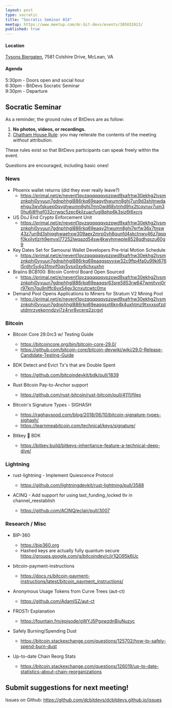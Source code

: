 ```yaml
---
layout: post
type: socratic
title: "Socratic Seminar 014"
meetup: https://www.meetup.com/dc-bit-devs/events/305832613/
published: true
---
```

#### Location

[Tysons Biergaten](https://maps.app.goo.gl/xSyAbUPWem7JNHT19),
7581 Colshire Drive, McLean, VA

#### Agenda

5:30pm - Doors open and social hour<br>
6:30pm - BitDevs Socratic Seminar<br>
9:30pm - Departure

## Socratic Seminar

As a reminder, the ground rules of BitDevs are as follow:

1. **No photos, videos, or recordings.**
2. [Chatham House Rule](https://en.wikipedia.org/wiki/Chatham_House_Rule): you may
   reiterate the contents of the meeting *without* attribution.

These rules exist so that BitDevs participants can speak freely
within the event.

Questions are encouraged, including basic ones!

### News

- Phoenix wallet returns (did they ever really leave?)
  - <https://primal.net/e/nevent1qvzqqqqqqypzpwd9xafrhw30ekhg2lvsmznkphj0yyuun7gdnphhgl886rkq69eaqythwumn8ghj7un9d3shjtnwdaehgu3wvfskuep0qyghwumn8ghj7mn0wd68ytnhd9hx2tcqyruv7um30hu6j8fhqf032crwqc5zec6kjlzuacfugl8php6k3sjz6t6xcrs>
- US DoJ End Crypto Enforcement Unit
  - <https://primal.net/e/nevent1qvzqqqqqqypzpwd9xafrhw30ekhg2lvsmznkphj0yyuun7gdnphhgl886rkq69eaqy2hwumn8ghj7erfw36x7tnsw43z7un9d3shjqghwaehxw309aex2mrp0yh8qunfd4skctnwv46z7qpqf0kxjlvtlzrh9emvxl77252lwqazd54sw4kwyhmwple8528qdhqszu60g9>
- Key Dates Set for Samourai Wallet Developers Pre-trial Motion Schedule 
  - <https://primal.net/e/nevent1qvzqqqqqqypzpwd9xafrhw30ekhg2lvsmznkphj0yyuun7gdnphhgl886rkq69eaqqspyysw32c9ftp4fa0u99kl676l5rdhr5y4g3fmvjf0qv5ysx0xy6chxuxhn>
- Braiins BCB100: Bitcoin Control Board Open Sourced
  - <https://primal.net/e/nevent1qvzqqqqqqypzpwd9xafrhw30ekhg2lvsmznkphj0yyuun7gdnphhgl886rkq69eaqqsr63sre5853rw647wmjtvvj0rr97km7gu9nlffc6vx54gy3cnxutcwtc0mx>
- Demand Pool Opens Applications to Miners for Stratum V2 Mining Pool
  - <https://primal.net/e/nevent1qvzqqqqqqypzpwd9xafrhw30ekhg2lvsmznkphj0yyuun7gdnphhgl886rkq69eaqqsxt6kn4k4uxhtmz9txxxsqfzdutdmrzyekpnndzvj7z4rvr8vcerq2zcgvt>

### Bitcoin

- Bitcoin Core 29.0rc3 w/ Testing Guide
  - <https://bitcoincore.org/bin/bitcoin-core-29.0/>
  - <https://github.com/bitcoin-core/bitcoin-devwiki/wiki/29.0-Release-Candidate-Testing-Guide>

- BDK Detect and Evict Tx's that are Double Spent
  - <https://github.com/bitcoindevkit/bdk/pull/1839>

- Rust Bitcoin Pay-to-Anchor support
  - <https://github.com/rust-bitcoin/rust-bitcoin/pull/4111/files>

- Bitcoin's Signature Types - SIGHASH
  - <https://raghavsood.com/blog/2018/06/10/bitcoin-signature-types-sighash/>
  - <https://learnmeabitcoin.com/technical/keys/signature/>

- Bitkey 🤝 BDK
  - <https://bitkey.build/bitkeys-inheritance-feature-a-technical-deep-dive/>

### Lightning

- rust-lightning -  Implement Quiescence Protocol
  - <https://github.com/lightningdevkit/rust-lightning/pull/3588>

- ACINQ - Add support for using last_funding_locked tlv in channel_reestablish
  - <https://github.com/ACINQ/eclair/pull/3007>

### Research / Misc

- BIP-360
  - <https://bip360.org>
  - Hashed keys are actually fully quantum secure <https://groups.google.com/g/bitcoindev/c/jr1QO95k6Uc>

- bitcoin-payment-instructions
  - <https://docs.rs/bitcoin-payment-instructions/latest/bitcoin_payment_instructions/>

- Anonymous Usage Tokens from Curve Trees (aut-ct)
  - <https://github.com/AdamISZ/aut-ct>

- FROSTr Explanation
  - <https://fountain.fm/episode/gWYJ5PgxwzdnBjuNuzyc>

- Safely Burning/Spending Dust
  - <https://bitcoin.stackexchange.com/questions/125702/how-to-safely-spend-burn-dust>

- Up-to-date Chain Reorg Stats
  - <https://bitcoin.stackexchange.com/questions/126019/up-to-date-statistics-about-chain-reorganizations>

## Submit suggestions for next meeting!

Issues on Github: <https://github.com/dcbitdevs/dcbitdevs.github.io/issues>
